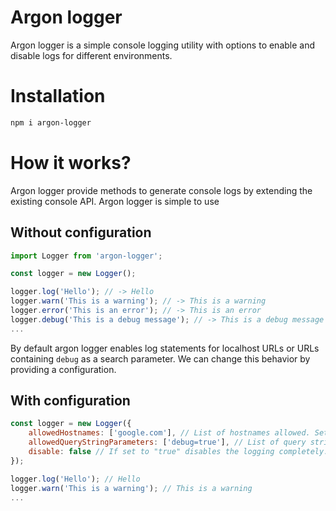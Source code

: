 # Argon logger
Argon logger is a simple console logging utility with options to enable and disable logs for different environments.

# Installation

```sh
npm i argon-logger
```

# How it works?

Argon logger provide methods to generate console logs by extending the existing console API. Argon logger is simple to use

## Without configuration

```js
import Logger from 'argon-logger';

const logger = new Logger();

logger.log('Hello'); // -> Hello
logger.warn('This is a warning'); // -> This is a warning
logger.error('This is an error'); // -> This is an error
logger.debug('This is a debug message'); // -> This is a debug message
...
```

By default argon logger enables log statements for localhost URLs or URLs containing ``debug`` as a search parameter. We can change this behavior by providing a configuration.

## With configuration

```js
const logger = new Logger({
    allowedHostnames: ['google.com'], // List of hostnames allowed. Set this to an empty array to allow logs everywhere.
    allowedQueryStringParameters: ['debug=true'], // List of query string parameters for which logs should be generated.
    disable: false // If set to "true" disables the logging completely. The remaining two parameters are ignored.
});

logger.log('Hello'); // Hello
logger.warn('This is a warning'); // This is a warning
...
```
